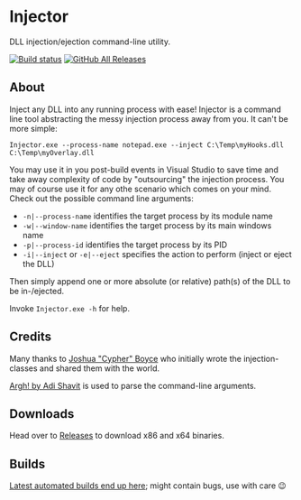 # Injector

DLL injection/ejection command-line utility.

[![Build status](https://ci.appveyor.com/api/projects/status/lhpqy99c5lxjxaxv?svg=true)](https://ci.appveyor.com/project/nefarius/injector) [![GitHub All Releases](https://img.shields.io/github/downloads/nefarius/Injector/total)](https://somsubhra.github.io/github-release-stats/?username=nefarius&repository=Injector)

## About

Inject any DLL into any running process with ease! Injector is a command line tool abstracting the messy injection process away from you. It can't be more simple:

`Injector.exe --process-name notepad.exe --inject C:\Temp\myHooks.dll C:\Temp\myOverlay.dll`

You may use it in you post-build events in Visual Studio to save time and take away complexity of code by "outsourcing" the injection process. You may of course use it for any othe scenario which comes on your mind. Check out the possible command line arguments:

- `-n|--process-name` identifies the target process by its module name
- `-w|--window-name` identifies the target process by its main windows name
- `-p|--process-id` identifies the target process by its PID
- `-i|--inject` or `-e|--eject` specifies the action to perform (inject or eject the DLL)

Then simply append one or more absolute (or relative) path(s) of the DLL to be in-/ejected.

Invoke `Injector.exe -h` for help.

## Credits

Many thanks to [Joshua "Cypher" Boyce](http://www.raptorfactor.com/) who initially wrote the injection-classes and shared them with the world.

[Argh! by Adi Shavit](https://github.com/adishavit/argh) is used to parse the command-line arguments.

## Downloads

Head over to [Releases](https://github.com/nefarius/Injector/releases/latest) to download x86 and x64 binaries.

## Builds

[Latest automated builds end up here](https://buildbot.vigem.org/builds/Injector/master/); might contain bugs, use with care 😉
